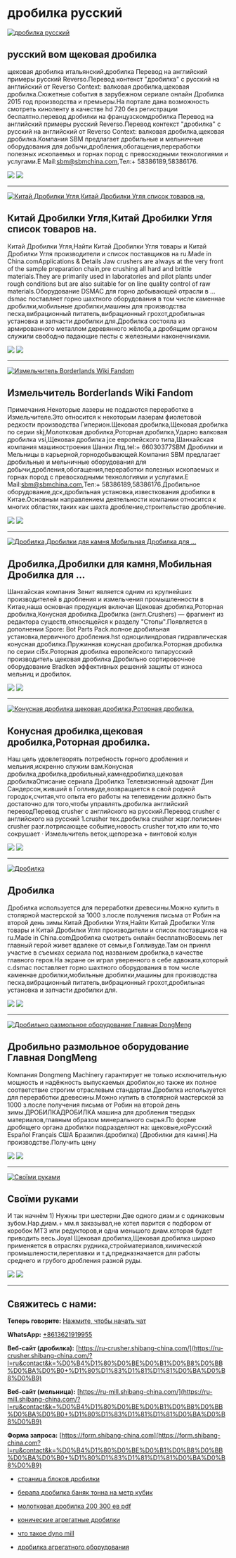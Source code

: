 # дробилка русский

<a href="https://swt.shibang-china.com/?l=ru&img&k=%D0%B4%D1%80%D0%BE%D0%B1%D0%B8%D0%BB%D0%BA%D0%B0+%D1%80%D1%83%D1%81%D1%81%D0%BA%D0%B8%D0%B9" target="_blank">![дробилка русский](http://static.shibang-china.com/all-800x300/719.jpg)</a>

## русский вом щековая дробилка
щековая дробилка итальянский.дробилка Перевод на английский примеры русский Reverso.Перевод контекст &quot;дробилка&quot; c русский на английский от Reverso Context: валковая дробилка,щековая дробилка.Сюжетные события в зарубежном сериале онлайн Дробилка 2015 год производства и премьеры.На портале дана возможность смотреть киноленту в качестве hd 720 без регистрации беспалтно.перевод дробилки на французскомдробилка Перевод на английский примеры русский Reverso.Перевод контекст &quot;дробилка&quot; c русский на английский от Reverso Context: валковая дробилка,щековая дробилка.Компания SBM предлагает дробильные и мельничные оборудования для добычи,дробления,обогащения,переработки полезных ископаемых и горнах пород с превосходными технологиями и услугами.E Mail:sbm@sbmchina.com,Тел:+ 58386189,58386176.


<a href="https://whatsapp.shibangsoft.com/WhatsApp.php" target="_blank" title="WhatsApp">![](http://static.shibang-china.com/icon/whatsapp.png)</a> <a href="https://swt.shibang-china.com/?l=ru&icon&k=%D0%B4%D1%80%D0%BE%D0%B1%D0%B8%D0%BB%D0%BA%D0%B0+%D1%80%D1%83%D1%81%D1%81%D0%BA%D0%B8%D0%B9" target="_blank">![](http://static.shibang-china.com/icon/chat-ru.png)</a>

---

<a href="https://swt.shibang-china.com/?l=ru&img&k=%D0%B4%D1%80%D0%BE%D0%B1%D0%B8%D0%BB%D0%BA%D0%B0+%D1%80%D1%83%D1%81%D1%81%D0%BA%D0%B8%D0%B9" target="_blank">![Китай Дробилки Угля,Китай Дробилки Угля список товаров на.](http://static.shibang-china.com/all-800x300/155.jpg)</a>

## Китай Дробилки Угля,Китай Дробилки Угля список товаров на.
Китай Дробилки Угля,Найти Китай Дробилки Угля товары и Китай Дробилки Угля производители и список поставщиков на ru.Made in China.comApplications &amp; Details Jaw crushers are always at the very front of the sample preparation chain,pre crushing all hard and brittle materials.They are primarily used in laboratories and pilot plants under rough conditions but are also suitable for on line quality control of raw materials.Оборудование DSMAC для горно добывающей отрасли в …dsmac поставляет горно шахтного оборудования в том числе каменнае дробилки,мобильные дробилки,машины для производства песка,вибрационный питатель,вибрационный грохот,дробильная установка и запчасти дробилки для.Дробилка состояла из армированного металлом деревянного жёлоба,а дробящим органом служили свободно падающие песты с железными наконечниками.


<a href="https://whatsapp.shibangsoft.com/WhatsApp.php" target="_blank" title="WhatsApp">![](http://static.shibang-china.com/icon/whatsapp.png)</a> <a href="https://swt.shibang-china.com/?l=ru&icon&k=%D0%B4%D1%80%D0%BE%D0%B1%D0%B8%D0%BB%D0%BA%D0%B0+%D1%80%D1%83%D1%81%D1%81%D0%BA%D0%B8%D0%B9" target="_blank">![](http://static.shibang-china.com/icon/chat-ru.png)</a>

---

<a href="https://swt.shibang-china.com/?l=ru&img&k=%D0%B4%D1%80%D0%BE%D0%B1%D0%B8%D0%BB%D0%BA%D0%B0+%D1%80%D1%83%D1%81%D1%81%D0%BA%D0%B8%D0%B9" target="_blank">![Измельчитель Borderlands Wiki Fandom](http://static.shibang-china.com/all-800x300/958.jpg)</a>

## Измельчитель Borderlands Wiki Fandom
Примечания.Некоторые лазеры не поддаются переработке в Измельчителе.Это относится к некоторым лазерам фиолетовой редкости производства Гиперион.Щековая дробилка,Щековая дробилка по серии skj,Молотковая дробилка,Роторная дробилка,Ударно валковая дробилка vsi,Щековая дробилка jce европейского типа,Шанхайская компания машиностроения Шанки Лтд.tel:+ 66030377SBM Дробилки и Мельницы в карьерной,горнодобывающей.Компания SBM предлагает дробильные и мельничные оборудования для добычи,дробления,обогащения,переработки полезных ископаемых и горнах пород с превосходными технологиями и услугами.E Mail:sbm@sbmchina.com,Тел:+ 58386189,58386176.Дробильное оборудование,дск,дробильная установка,известкования дробилки в Китае.Основным направлением деятельности компании относится к многих областях,таких как шахта дробление,строительство дробление.


<a href="https://whatsapp.shibangsoft.com/WhatsApp.php" target="_blank" title="WhatsApp">![](http://static.shibang-china.com/icon/whatsapp.png)</a> <a href="https://swt.shibang-china.com/?l=ru&icon&k=%D0%B4%D1%80%D0%BE%D0%B1%D0%B8%D0%BB%D0%BA%D0%B0+%D1%80%D1%83%D1%81%D1%81%D0%BA%D0%B8%D0%B9" target="_blank">![](http://static.shibang-china.com/icon/chat-ru.png)</a>

---

<a href="https://swt.shibang-china.com/?l=ru&img&k=%D0%B4%D1%80%D0%BE%D0%B1%D0%B8%D0%BB%D0%BA%D0%B0+%D1%80%D1%83%D1%81%D1%81%D0%BA%D0%B8%D0%B9" target="_blank">![Дробилка,Дробилки для камня,Мобильная Дробилка для …](http://static.shibang-china.com/all-800x300/1424.jpg)</a>

## Дробилка,Дробилки для камня,Мобильная Дробилка для …
Шанхайская компания Зенит является одним из крупнейших производителей в дробления и измельчения промышленности в Китае,наша основная продукция включая Щековая дробилка,Роторная дробилка,Конусная дробилка.Дробилка (англ.Crushers) — фрагмент из редактора существ,относящейся к разделу &quot;Стопы&quot;.Появляется в дополнении Spore: Bot Parts Pack.полное дробильная установка,первичного дробления.hst одноцилиндровая гидравлическая конусная дробилка.Пружинная конусная дробилка.Роторная дробилка по серии ci5x.Роторная дробилка европейского типарусский производитель щековая дробилка Дробильно сортировочное оборудование Bradken эффективных решений защиты от износа мельниц и дробилок.


<a href="https://whatsapp.shibangsoft.com/WhatsApp.php" target="_blank" title="WhatsApp">![](http://static.shibang-china.com/icon/whatsapp.png)</a> <a href="https://swt.shibang-china.com/?l=ru&icon&k=%D0%B4%D1%80%D0%BE%D0%B1%D0%B8%D0%BB%D0%BA%D0%B0+%D1%80%D1%83%D1%81%D1%81%D0%BA%D0%B8%D0%B9" target="_blank">![](http://static.shibang-china.com/icon/chat-ru.png)</a>

---

<a href="https://swt.shibang-china.com/?l=ru&img&k=%D0%B4%D1%80%D0%BE%D0%B1%D0%B8%D0%BB%D0%BA%D0%B0+%D1%80%D1%83%D1%81%D1%81%D0%BA%D0%B8%D0%B9" target="_blank">![Конусная дробилка,щековая дробилка,Роторная дробилка.](http://static.shibang-china.com/all-800x300/533.jpg)</a>

## Конусная дробилка,щековая дробилка,Роторная дробилка.
Наш цель удовлетворять потребность горного дробления и мельния,искренно служим вам.Конусная дробилка,дробилка,дробильный,камнедробилка,щековая дробилкаОписание сериала Дробилка Телевизионный адвокат Дин Сандерсон,живший в Голливуде,возвращается в свой родной городок,считая,что опыта его работы на телевидении должно быть достаточно для того,чтобы управлять.дробилка английский переводПеревод crusher с английского на русский.Перевод crusher с английского на русский 1.crusher тех.дробилка crusher жарг.полисмен crusher разг.потрясающее событие,новость crusher тот,кто или то,что сокрушает&nbsp;&#0183;&#32;Измельчитель веток,щепорезка + винтовой колун


<a href="https://whatsapp.shibangsoft.com/WhatsApp.php" target="_blank" title="WhatsApp">![](http://static.shibang-china.com/icon/whatsapp.png)</a> <a href="https://swt.shibang-china.com/?l=ru&icon&k=%D0%B4%D1%80%D0%BE%D0%B1%D0%B8%D0%BB%D0%BA%D0%B0+%D1%80%D1%83%D1%81%D1%81%D0%BA%D0%B8%D0%B9" target="_blank">![](http://static.shibang-china.com/icon/chat-ru.png)</a>

---

<a href="https://swt.shibang-china.com/?l=ru&img&k=%D0%B4%D1%80%D0%BE%D0%B1%D0%B8%D0%BB%D0%BA%D0%B0+%D1%80%D1%83%D1%81%D1%81%D0%BA%D0%B8%D0%B9" target="_blank">![Дробилка](http://static.shibang-china.com/all-800x300/1154.jpg)</a>

## Дробилка
Дробилка используется для переработки древесины.Можно купить в столярной мастерской за 1000 з.после получения письма от Робин на второй день зимы.Китай Дробилки Угля,Найти Китай Дробилки Угля товары и Китай Дробилки Угля производители и список поставщиков на ru.Made in China.comДробилка смотреть онлайн бесплатноВосемь лет главный герой живет вдалеке от семьи,в Голливуде.Там он принял участие в съемках сериала под названием дробилка,в качестве главного героя.На экране он играл уверенного в себе адвоката,который с.dsmac поставляет горно шахтного оборудования в том числе каменнае дробилки,мобильные дробилки,машины для производства песка,вибрационный питатель,вибрационный грохот,дробильная установка и запчасти дробилки для.


<a href="https://whatsapp.shibangsoft.com/WhatsApp.php" target="_blank" title="WhatsApp">![](http://static.shibang-china.com/icon/whatsapp.png)</a> <a href="https://swt.shibang-china.com/?l=ru&icon&k=%D0%B4%D1%80%D0%BE%D0%B1%D0%B8%D0%BB%D0%BA%D0%B0+%D1%80%D1%83%D1%81%D1%81%D0%BA%D0%B8%D0%B9" target="_blank">![](http://static.shibang-china.com/icon/chat-ru.png)</a>

---

<a href="https://swt.shibang-china.com/?l=ru&img&k=%D0%B4%D1%80%D0%BE%D0%B1%D0%B8%D0%BB%D0%BA%D0%B0+%D1%80%D1%83%D1%81%D1%81%D0%BA%D0%B8%D0%B9" target="_blank">![Дробильно размольное оборудование Главная DongMeng](http://static.shibang-china.com/all-800x300/910.jpg)</a>

## Дробильно размольное оборудование Главная DongMeng
Компания Dongmeng Machinery гарантирует не только исключительную мощность и надёжность выпускаемых дробилок,но также их полное соответствие строгим отраслевым стандартам.Дробилка используется для переработки древесины.Можно купить в столярной мастерской за 1000 з.после получения письма от Робин на второй день зимы.ДРОБИЛКАДРОБИЛКА машина для дробления твердых материалов,главным образом минерального сырья.По форме дробящего органа дробилки подразделяют на: щековые,коРусский Espa&#241;ol Fran&#231;ais США Бразилия.(дробилка) [Дробилки для камня].На производстве.Получить цену


<a href="https://whatsapp.shibangsoft.com/WhatsApp.php" target="_blank" title="WhatsApp">![](http://static.shibang-china.com/icon/whatsapp.png)</a> <a href="https://swt.shibang-china.com/?l=ru&icon&k=%D0%B4%D1%80%D0%BE%D0%B1%D0%B8%D0%BB%D0%BA%D0%B0+%D1%80%D1%83%D1%81%D1%81%D0%BA%D0%B8%D0%B9" target="_blank">![](http://static.shibang-china.com/icon/chat-ru.png)</a>

---

<a href="https://swt.shibang-china.com/?l=ru&img&k=%D0%B4%D1%80%D0%BE%D0%B1%D0%B8%D0%BB%D0%BA%D0%B0+%D1%80%D1%83%D1%81%D1%81%D0%BA%D0%B8%D0%B9" target="_blank">![Своїми руками](http://static.shibang-china.com/all-800x300/840.jpg)</a>

## Своїми руками
И так начнём 1) Нужны три шестерни.Две одного диам.и с одинаковым зубом.Нар.диам.+ мм.я заказывал,не хотел парится с подбором от коробок МТЗ или редукторов,и одна меньшого диам.которая будет приводить весь.Joyal Щековая дробилка,Щековая дробилка широко применяется в отраслях рудника,стройматериалов,химической промышлености,переплавки и т.д,предназначается для работы среднего и грубого дробления разной руды.

<a href="https://whatsapp.shibangsoft.com/WhatsApp.php" target="_blank" title="WhatsApp">![](http://static.shibang-china.com/icon/whatsapp.png)</a> <a href="https://swt.shibang-china.com/?l=ru&icon&k=%D0%B4%D1%80%D0%BE%D0%B1%D0%B8%D0%BB%D0%BA%D0%B0+%D1%80%D1%83%D1%81%D1%81%D0%BA%D0%B8%D0%B9" target="_blank">![](http://static.shibang-china.com/icon/chat-ru.png)</a>

---
## Свяжитесь с нами:

**Теперь говорите:** [Нажмите, чтобы начать чат](https://swt.shibang-china.com?l=ru&contact&k=%D0%B4%D1%80%D0%BE%D0%B1%D0%B8%D0%BB%D0%BA%D0%B0+%D1%80%D1%83%D1%81%D1%81%D0%BA%D0%B8%D0%B9)

**WhatsApp:**  [+8613621919955](https://whatsapp.shibangsoft.com/WhatsApp.php)

**Веб-сайт (дробилка):** [https://ru-crusher.shibang-china.com/](https://ru-crusher.shibang-china.com/?l=ru&contact&k=%D0%B4%D1%80%D0%BE%D0%B1%D0%B8%D0%BB%D0%BA%D0%B0+%D1%80%D1%83%D1%81%D1%81%D0%BA%D0%B8%D0%B9)

**Веб-сайт (мельница):** [https://ru-mill.shibang-china.com/](https://ru-mill.shibang-china.com/?l=ru&contact&k=%D0%B4%D1%80%D0%BE%D0%B1%D0%B8%D0%BB%D0%BA%D0%B0+%D1%80%D1%83%D1%81%D1%81%D0%BA%D0%B8%D0%B9)

**Форма запроса:** [https://form.shibang-china.com](https://form.shibang-china.com?l=ru&contact&k=%D0%B4%D1%80%D0%BE%D0%B1%D0%B8%D0%BB%D0%BA%D0%B0+%D1%80%D1%83%D1%81%D1%81%D0%BA%D0%B8%D0%B9)

* [страница блоков дробилки](../125/%D1%81%D1%82%D1%80%D0%B0%D0%BD%D0%B8%D1%86%D0%B0%20%D0%B1%D0%BB%D0%BE%D0%BA%D0%BE%D0%B2%20%D0%B4%D1%80%D0%BE%D0%B1%D0%B8%D0%BB%D0%BA%D0%B8.md)

* [берапа дробилка баняк тонна на метр кубик](../121/%D0%B1%D0%B5%D1%80%D0%B0%D0%BF%D0%B0%20%D0%B4%D1%80%D0%BE%D0%B1%D0%B8%D0%BB%D0%BA%D0%B0%20%D0%B1%D0%B0%D0%BD%D1%8F%D0%BA%20%D1%82%D0%BE%D0%BD%D0%BD%D0%B0%20%D0%BD%D0%B0%20%D0%BC%D0%B5%D1%82%D1%80%20%D0%BA%D1%83%D0%B1%D0%B8%D0%BA.md)

* [молотковая дробилка 200 300 ев pdf](../123/%D0%BC%D0%BE%D0%BB%D0%BE%D1%82%D0%BA%D0%BE%D0%B2%D0%B0%D1%8F%20%D0%B4%D1%80%D0%BE%D0%B1%D0%B8%D0%BB%D0%BA%D0%B0%20200%20300%20%D0%B5%D0%B2%20pdf.md)

* [конические агрегатные дробилки](../125/%D0%BA%D0%BE%D0%BD%D0%B8%D1%87%D0%B5%D1%81%D0%BA%D0%B8%D0%B5%20%D0%B0%D0%B3%D1%80%D0%B5%D0%B3%D0%B0%D1%82%D0%BD%D1%8B%D0%B5%20%D0%B4%D1%80%D0%BE%D0%B1%D0%B8%D0%BB%D0%BA%D0%B8.md)

* [что такое dyno mill](../121/%D1%87%D1%82%D0%BE%20%D1%82%D0%B0%D0%BA%D0%BE%D0%B5%20dyno%20mill.md)

* [дробилка агрегатного оборудования](../122/%D0%B4%D1%80%D0%BE%D0%B1%D0%B8%D0%BB%D0%BA%D0%B0%20%D0%B0%D0%B3%D1%80%D0%B5%D0%B3%D0%B0%D1%82%D0%BD%D0%BE%D0%B3%D0%BE%20%D0%BE%D0%B1%D0%BE%D1%80%D1%83%D0%B4%D0%BE%D0%B2%D0%B0%D0%BD%D0%B8%D1%8F.md)